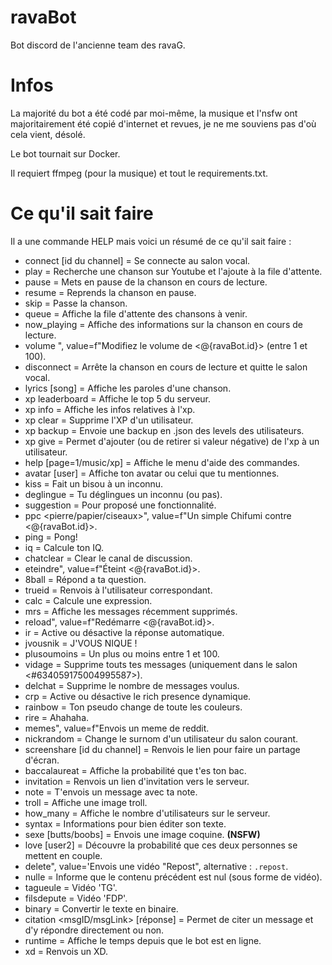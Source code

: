 # ravaBot
Bot discord de l'ancienne team des ravaG.


# Infos

La majorité du bot a été codé par moi-même, la musique et l'nsfw ont majoritairement été copié d'internet et revues, je ne me souviens pas d'où cela vient, désolé.

Le bot tournait sur Docker.

Il requiert ffmpeg (pour la musique) et tout le requirements.txt.


# Ce qu'il sait faire

Il a une commande HELP mais voici un résumé de ce qu'il sait faire :

- connect [id du channel] = Se connecte au salon vocal.
- play <musique> = Recherche une chanson sur Youtube et l'ajoute à la file d'attente.
- pause = Mets en pause de la chanson en cours de lecture.
- resume = Reprends la chanson en pause.
- skip = Passe la chanson.
- queue = Affiche la file d'attente des chansons à venir.
- now_playing = Affiche des informations sur la chanson en cours de lecture.
- volume <valeur>", value=f"Modifiez le volume de <@{ravaBot.id}> (entre 1 et 100).
- disconnect = Arrête la chanson en cours de lecture et quitte le salon vocal.
- lyrics [song] = Affiche les paroles d'une chanson.
- xp leaderboard = Affiche le top 5 du serveur.
- xp info = Affiche les infos relatives à l'xp.
- xp clear = Supprime l'XP d'un utilisateur.
- xp backup = Envoie une backup en .json des levels des utilisateurs.
- xp give = Permet d'ajouter (ou de retirer si valeur négative) de l'xp à un utilisateur.
- help [page=1/music/xp] = Affiche le menu d'aide des commandes.
- avatar [user] = Affiche ton avatar ou celui que tu mentionnes.
- kiss = Fait un bisou à un inconnu.
- deglingue = Tu déglingues un inconnu (ou pas).
- suggestion <message de suggestion> = Pour proposé une fonctionnalité.
- ppc <pierre/papier/ciseaux>", value=f"Un simple Chifumi contre <@{ravaBot.id}>.
- ping = Pong!
- iq = Calcule ton IQ.
- chatclear = Clear le canal de discussion.
- eteindre", value=f"Éteint <@{ravaBot.id}>.
- 8ball <question> = Répond a ta question.
- trueid <id> = Renvois à l'utilisateur correspondant.
- calc <calcul> = Calcule une expression.
- mrs = Affiche les messages récemment supprimés.
- reload", value=f"Redémarre <@{ravaBot.id}>.
- ir = Active ou désactive la réponse automatique.
- jvousnik = J'VOUS NIQUE !
- plusoumoins = Un plus ou moins entre 1 et 100.
- vidage = Supprime touts tes messages (uniquement dans le salon <#634059175004995587>).
- delchat <nombre> = Supprime le nombre de messages voulus.
- crp = Active ou désactive le rich presence dynamique.
- rainbow = Ton pseudo change de toute les couleurs.
- rire = Ahahaha.
- memes", value=f"Envois un meme de reddit.
- nickrandom = Change le surnom d'un utilisateur du salon courant.
- screenshare [id du channel] = Renvois le lien pour faire un partage d'écran.
- baccalaureat = Affiche la probabilité que t'es ton bac.
- invitation = Renvois un lien d'invitation vers le serveur.
- note <note> = T'envois un message avec ta note.
- troll = Affiche une image troll.
- how_many = Affiche le nombre d'utilisateurs sur le serveur.
- syntax = Informations pour bien éditer son texte.
- sexe [butts/boobs] = Envois une image coquine. **(NSFW)**
- love <user1> [user2] = Découvre la probabilité que ces deux personnes se mettent en couple.
- delete", value='Envois une vidéo "Repost", alternative : `.repost`.
- nulle = Informe que le contenu précédent est nul (sous forme de vidéo).
- tagueule = Vidéo 'TG'.
- filsdepute = Vidéo 'FDP'.
- binary <texte> = Convertir le texte en binaire.
- citation <msgID/msgLink> [réponse] = Permet de citer un message et d'y répondre directement ou non.
- runtime = Affiche le temps depuis que le bot est en ligne.
- xd = Renvois un XD.
